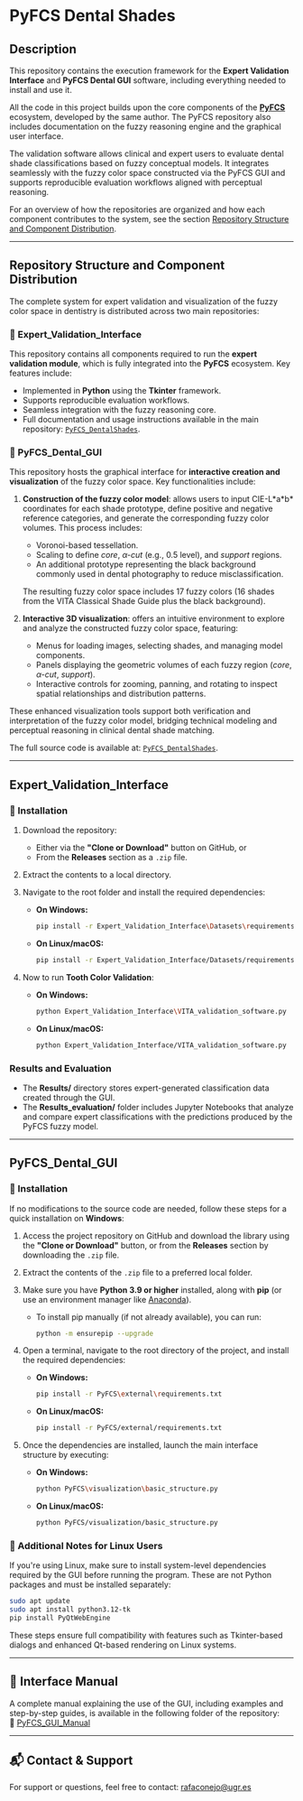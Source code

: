 # PyFCS Dental Shades

## Description

This repository contains the execution framework for the **Expert Validation Interface** and **PyFCS Dental GUI** software, including everything needed to install and use it.

All the code in this project builds upon the core components of the [**PyFCS**](https://github.com/RafaelConejo/PyFCS) ecosystem, developed by the same author. The PyFCS repository also includes documentation on the fuzzy reasoning engine and the graphical user interface.

The validation software allows clinical and expert users to evaluate dental shade classifications based on fuzzy conceptual models. It integrates seamlessly with the fuzzy color space constructed via the PyFCS GUI and supports reproducible evaluation workflows aligned with perceptual reasoning.

For an overview of how the repositories are organized and how each component contributes to the system, see the section [Repository Structure and Component Distribution](#repository-structure-and-component-distribution).

---

## Repository Structure and Component Distribution

The complete system for expert validation and visualization of the fuzzy color space in dentistry is distributed across two main repositories:

### 🔹 Expert_Validation_Interface

This repository contains all components required to run the **expert validation module**, which is fully integrated into the **PyFCS** ecosystem. Key features include:

- Implemented in **Python** using the **Tkinter** framework.
- Supports reproducible evaluation workflows.
- Seamless integration with the fuzzy reasoning core.
- Full documentation and usage instructions available in the main repository: [`PyFCS_DentalShades`](https://github.com/RafaelConejo/PyFCS_DentalShades).

### 🔹 PyFCS_Dental_GUI

This repository hosts the graphical interface for **interactive creation and visualization** of the fuzzy color space. Key functionalities include:

1. **Construction of the fuzzy color model**: allows users to input CIE-L\*a\*b\* coordinates for each shade prototype, define positive and negative reference categories, and generate the corresponding fuzzy color volumes. This process includes:
   - Voronoi-based tessellation.
   - Scaling to define *core*, *α-cut* (e.g., 0.5 level), and *support* regions.
   - An additional prototype representing the black background commonly used in dental photography to reduce misclassification.

   The resulting fuzzy color space includes 17 fuzzy colors (16 shades from the VITA Classical Shade Guide plus the black background).

2. **Interactive 3D visualization**: offers an intuitive environment to explore and analyze the constructed fuzzy color space, featuring:
   - Menus for loading images, selecting shades, and managing model components.
   - Panels displaying the geometric volumes of each fuzzy region (*core*, *α-cut*, *support*).
   - Interactive controls for zooming, panning, and rotating to inspect spatial relationships and distribution patterns.

These enhanced visualization tools support both verification and interpretation of the fuzzy color model, bridging technical modeling and perceptual reasoning in clinical dental shade matching.

The full source code is available at: [`PyFCS_DentalShades`](https://github.com/RafaelConejo/PyFCS_DentalShades).


---

## Expert_Validation_Interface
### 🔧 Installation
1. Download the repository:
   - Either via the **"Clone or Download"** button on GitHub, or
   - From the **Releases** section as a `.zip` file.
2. Extract the contents to a local directory.
3. Navigate to the root folder and install the required dependencies:

   - **On Windows:**
     ```bash
     pip install -r Expert_Validation_Interface\Datasets\requirements.txt
     ```

   - **On Linux/macOS:**
     ```bash
     pip install -r Expert_Validation_Interface/Datasets/requirements.txt
     ```

4. Now to run **Tooth Color Validation**:

   - **On Windows:**
     ```bash
     python Expert_Validation_Interface\VITA_validation_software.py
     ```

   - **On Linux/macOS:**
     ```bash
     python Expert_Validation_Interface/VITA_validation_software.py
     ```



### Results and Evaluation
- The **Results/** directory stores expert-generated classification data created through the GUI.
- The **Results_evaluation/** folder includes Jupyter Notebooks that analyze and compare expert classifications with the predictions produced by the PyFCS fuzzy model.

---

## PyFCS_Dental_GUI
### 🔧 Installation
If no modifications to the source code are needed, follow these steps for a quick installation on **Windows**:

1. Access the project repository on GitHub and download the library using the **"Clone or Download"** button, or from the **Releases** section by downloading the `.zip` file.
2. Extract the contents of the `.zip` file to a preferred local folder.
3. Make sure you have **Python 3.9 or higher** installed, along with **pip** (or use an environment manager like [Anaconda](https://www.anaconda.com/)).

   - To install pip manually (if not already available), you can run:
     ```bash
     python -m ensurepip --upgrade
     ```

4. Open a terminal, navigate to the root directory of the project, and install the required dependencies:

   - **On Windows:**
     ```bash
     pip install -r PyFCS\external\requirements.txt
     ```

   - **On Linux/macOS:**
     ```bash
     pip install -r PyFCS/external/requirements.txt
     ```

5. Once the dependencies are installed, launch the main interface structure by executing:

   - **On Windows:**
     ```bash
     python PyFCS\visualization\basic_structure.py
     ```

   - **On Linux/macOS:**
     ```bash
     python PyFCS/visualization/basic_structure.py
     ```

### 🐧 Additional Notes for Linux Users
If you're using Linux, make sure to install system-level dependencies required by the GUI before running the program. These are not Python packages and must be installed separately:
   ```bash
   sudo apt update
   sudo apt install python3.12-tk
   pip install PyQtWebEngine
   ```
These steps ensure full compatibility with features such as Tkinter-based dialogs and enhanced Qt-based rendering on Linux systems.

---

## 📖 Interface Manual

A complete manual explaining the use of the GUI, including examples and step-by-step guides, is available in the following folder of the repository:  
🔗 [PyFCS_GUI_Manual](https://github.com/RafaelConejo/PyFCS_GUI/tree/main/PyFCS_GUI_Manual)

---

## 📬 Contact & Support
For support or questions, feel free to contact: rafaconejo@ugr.es
